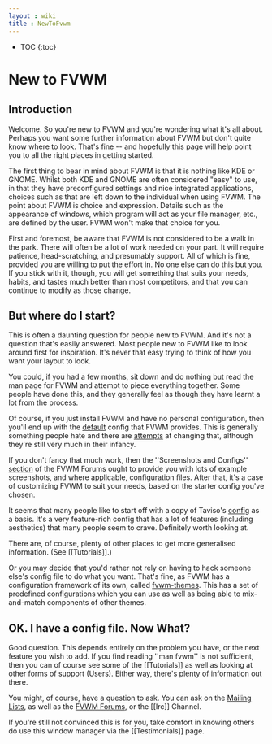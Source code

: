 ```yaml
---
layout : wiki
title : NewToFvwm
---
```

* TOC
{:toc}

# New to FVWM

## Introduction 

Welcome.  So you're new to FVWM and you're wondering what it's all about.
Perhaps you want some further information about FVWM but don't quite know
where to look.  That's fine -- and hopefully this page will help point you
to all the right places in getting started.

The first thing to bear in mind about FVWM is that it is nothing
like KDE or GNOME. Whilst both KDE and GNOME are often considered
"easy" to use, in that they have preconfigured settings and nice
integrated applications, choices such as that are left down to the
individual when using FVWM. The point about FVWM is choice and
expression. Details such as the appearance of windows, which
program will act as your file manager, etc., are defined by the
user. FVWM won't make that choice for you.

First and foremost, be aware that FVWM is not considered to be a
walk in the park. There will often be a lot of work needed on your
part. It will require patience, head-scratching, and presumably
support. All of which is fine, provided you are willing to put the
effort in. No one else can do this but you. If you stick with it,
though, you will get something that suits your needs, habits, and
tastes much better than most competitors, and that you can continue
to modify as those change.

## But where do I start?

This is often a daunting question for people new to FVWM.  And it's not a
question that's easily answered.  Most people new to FVWM like to look
around first for inspiration.  It's never that easy trying to think of how
you want your layout to look.

You could, if you had a few months, sit down and do nothing but
read the man page for FVWM and attempt to piece everything
together. Some people have done this, and they generally feel as
though they have learnt a lot from the process.

Of course, if you just install FVWM and have no personal
configuration, then you'll end up with the
[default](http://linuxgazette.net/105/adam.html) config that FVWM
provides. This is generally something people hate and there are
[attempts](http://www.fvwmforums.org/phpBB3/viewtopic.php?t=205) at
changing that, although they're still very much in their infancy.

If you don't fancy that much work, then the ''Screenshots and Configs''
[section](http://www.fvwmforums.org/phpBB3/viewforum.php?f=39) of
the FVWM Forums ought to provide you with lots of example
screenshots, and where applicable, configuration files. After that,
it's a case of customizing FVWM to suit your needs, based on the
starter config you've chosen.

It seems that many people like to start off with a copy of Taviso's
[config](http://fvwm.org/screenshots/desktops/Tavis_Ormandy-desk-1152x864/fvwmrc) as a basis.
It's a very feature-rich config that has a lot of features (including
aesthetics) that many people seem to crave.   Definitely worth looking at.

There are, of course, plenty of other places to get more
generalised information. (See [[Tutorials]].)

Or you may decide that you'd rather not rely on having to hack
someone else's config file to do what you want. That's fine, as
FVWM has a configuration framework of its own, called
[fvwm-themes](http://fvwm-themes.sf.net). This has a set of
predefined configurations which you can use as well as being able
to mix-and-match components of other themes.

## OK.  I have a config file.  Now What?

Good question. This depends entirely on the problem you have, or
the next feature you wish to add. If you find reading ''man fvwm''
is not sufficient, then you can of course see some of the
[[Tutorials]] as well as looking at other forms of support (Users).
Either way, there's plenty of information out there.

You might, of course, have a question to ask. You can ask on the
[Mailing Lists](http://fvwm.org/contact/), as well as the [FVWM
Forums](http://fvwmforums.org/), or the [[Irc]] Channel.

If you're still not convinced this is for you, take comfort in knowing
others do use this window manager via the [[Testimonials]] page.  


